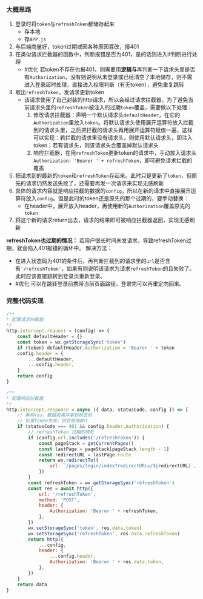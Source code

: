 ### 大概思路
1. 登录时将`token`与`refreshToken`都储存起来
	- 存本地
	- 存`APP.js`
2. 与后端商量好，token过期或因各种原因篡改，报401
3. 在类似请求拦截器的函数中，判断报错是否为401，是的话则进入if判断进行处理
	- #优化 若token不存在也报401，则需要用**逻辑与**再判断一下请求头里是否有`Authorization`，没有则说明从未登录或已经清空了本地储存，则不需进入登录超时处理，直接进入权限判断（有无token），避免重复跳转
4. 取出`refreshToken`，发请求更新token
	- 该请求使用了自己封装的http请求，所以会经过请求拦截器，为了避免当前请求头里的`refreshToken`被注入的过期`token`覆盖，需要做以下处理：
		1. 修改请求拦截器：声明一个默认请求头`defaultHeader`，在它的`Authorization`里放入`token`。将默认请求头使用展开运算符放入拦截到的请求头里，之后把拦截的请求头再用展开运算符赋值一遍，这样可以实现：若拦截的请求里没有请求头，则使用默认请求头，即注入token；若有请求头，则该请求头会覆盖掉默认请求头
		2. 响应拦截器，在用`refreshToken`更新token的请求中，手动放入请求头`Authorization: 'Bearer ' + refreshToken`，即可避免请求拦截的覆盖
5. 把请求到的最新的`token`和`refreshToken`存起来。此时只是更新了`token`，但原先的请求仍然发送失败了，还需要再发一次请求来实现无感刷新
6. 具体的请求内容就是响应拦截的数据的`config`，所以在新的请求中直接展开运算符放入`config`。但是此时的token还是原先的那个过期的，要手动替换：
	- 在header中，展开放入header，再使用新的`Authorization`覆盖原先的`token`
7. 将这个新的请求return出去，请求的结果即可被响应拦截器返回，实现无感刷新

**refreshToken也过期的情况：** 若用户很长时间未发请求，导致refreshToken过期，就会陷入401报错的循环中。
解决方法：
- 在进入状态码为401的条件后，再判断拦截到的请求里的`url`是否含有`'/refreshToken'`，如果有则说明该请求为请求`refreshToken`的且失败了。此时应该直接跳转到登录页重新登录。
- #优化 可以在跳转登录前携带当前页面路径，登录完可以再重定向回来。

### 完整代码实现
```js
/**
* 配置请求拦截器
*/
http.intercept.request = (config) => {
	const defaultHeader = {}
	const token = wx.getStorageSync('token')
	if (token) defaultHeader.Authorization = 'Bearer ' + token
	config.header = {
		...defaultHeader,
		...config.header,
	}
	return config
}

/**
* 配置响应拦截器
*/
http.intercept.response = async ({ data, statusCode, config }) => {
	// 解构res，数据剥离并拿到状态码
	// 如果token失效，则会报错401
	if (statusCode === 401 && config.header.Authorization) {
		// refreshToken 过期的情形
		if (config.url.includes('/refreshToken')) {
			const pageStack = getCurrentPages()
			const lastPage = pageStack[pageStack.length - 1]
			const redirectURL = lastPage.route
			return wx.redirectTo({
				url: `/pages/login/index?redirectURL=/${redirectURL}`,
			})
		}
		const refreshToken = wx.getStorageSync('refreshToken')
		const res = await http({
			url: '/refreshToken',
			method: 'POST',
			header: {
				Authorization: 'Bearer ' + refreshToken,
			},
		})
		wx.setStorageSync('token', res.data.token)
		wx.setStorageSync('refreshToken', res.data.refreshToken)
		return http({
			...config,
			header: {
				...config.header,
				Authorization: 'Bearer ' + res.data.token,
			},
		})
	}
	return data
}
```
